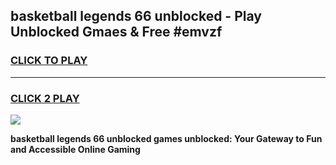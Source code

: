 
## basketball legends 66 unblocked - Play Unblocked Gmaes & Free #emvzf
<h3>
<a href="https://news.freeplayer.one?title=basketball_legends_66_unblocked&ref=24F">CLICK TO PLAY</a></h3>
<hr>

<h3>
<a href="https://news.freeplayer.one?title=basketball_legends_66_unblocked&ref=24F">CLICK 2 PLAY</a>
  
</h3>

<a href="https://news.freeplayer.one?title=basketball_legends_66_unblocked&ref=24F/"><img src="https://clearcache.store/games.png"></a>


**basketball legends 66 unblocked games unblocked: Your Gateway to Fun and Accessible Online Gaming**
